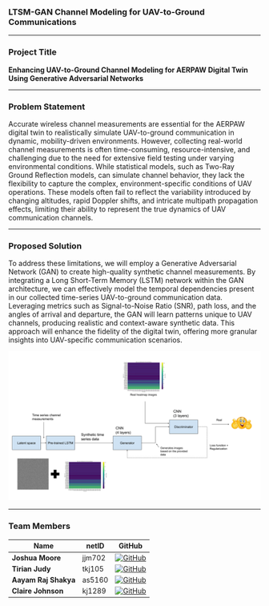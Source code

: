 ### LTSM-GAN Channel Modeling for UAV-to-Ground Communications

---

### **Project Title**
**Enhancing UAV-to-Ground Channel Modeling for AERPAW Digital Twin Using Generative Adversarial Networks**

---

### **Problem Statement**

Accurate wireless channel measurements are essential for
the AERPAW digital twin to realistically simulate UAV-to-ground
communication in dynamic, mobility-driven environments.
However, collecting real-world channel measurements is often
time-consuming, resource-intensive, and
challenging due to the need for extensive field testing under
varying environmental conditions. While statistical models,
such as Two-Ray Ground Reflection models, can simulate
channel behavior, they lack the flexibility to capture the
complex, environment-specific conditions of UAV operations.
These models often fail to reflect the variability introduced
by changing altitudes, rapid Doppler shifts, and intricate multipath
propagation effects, limiting their ability to represent
the true dynamics of UAV communication channels.

---

### **Proposed Solution**

To address these limitations, we will employ a Generative Adversarial Network (GAN) to create high-quality synthetic channel measurements. By integrating a Long Short-Term Memory (LSTM) network within the GAN architecture, we can effectively model the temporal dependencies present in our collected time-series UAV-to-ground communication data. Leveraging metrics such as Signal-to-Noise Ratio (SNR), path loss, and the angles of arrival and departure, the GAN will learn patterns unique to UAV channels, producing realistic and context-aware synthetic data. This approach will enhance the fidelity of the digital twin, offering more granular insights into UAV-specific communication scenarios.


<img src="/diagram.png">


---

### **Team Members**

| Name                | netID   | GitHub                                                                                  |
|---------------------|---------|-----------------------------------------------------------------------------------------|
| **Joshua Moore**    | jjm702  | [![GitHub](https://skillicons.dev/icons?i=github)](https://github.com/joshuamoorexyz)   |
| **Tirian Judy**     | tkj105  | [![GitHub](https://skillicons.dev/icons?i=github)](https://github.com/Tirian33)        |
| **Aayam Raj Shakya**| as5160  | [![GitHub](https://skillicons.dev/icons?i=github)](https://github.com/aayamrajshakya)  |
| **Claire Johnson**  | kj1289  | [![GitHub](https://skillicons.dev/icons?i=github)](https://github.com/clairejohnson0714)  |
